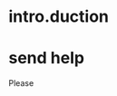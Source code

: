 # intro.duction
<!DOCTYPE html>
<html>
<title>introduction</title>
<body>

<h1>send help</h1>
<p>Please</p>

</body>
</html> 
